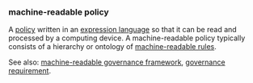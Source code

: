 ### machine-readable policy

<p class="c8"><span>A </span><span class="c2"><a class="c3" href="#h.udts41hso4w4">policy</a></span><span>&nbsp;written in an </span><span class="c2"><a class="c3" href="#h.21tvck8eyp4o">expression language</a></span><span>&nbsp;so that it can be read and processed by a computing device. A machine-readable policy typically consists of a hierarchy or ontology of </span><span class="c2"><a class="c3" href="#h.swtj1fvt2gug">machine-readable rules</a></span><span class="c0">.</span></p><p class="c8"><span>See also: </span><span class="c2"><a class="c3" href="#h.fsrggzqf7bjg">machine-readable governance framework</a></span><span>, </span><span class="c2"><a class="c3" href="#h.j4z5czk0dk8t">governance requirement</a></span><span class="c0">.</span></p>